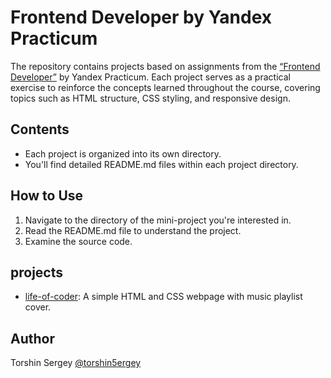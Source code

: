 # Frontend Developer by Yandex Practicum

The repository contains projects based on assignments from the [“Frontend Developer”](https://practicum.yandex.ru/frontend-developer/) by Yandex Practicum. Each project serves as a practical exercise to reinforce the concepts learned throughout the course, covering topics such as HTML structure, CSS styling, and responsive design.

## Contents

- Each project is organized into its own directory.
- You'll find detailed README.md files within each project directory.

## How to Use

1. Navigate to the directory of the mini-project you're interested in.
2. Read the README.md file to understand the project.
3. Examine the source code.

## projects
- [life-of-coder](./life-of-coder): A simple HTML and CSS webpage with music playlist cover.

## Author

Torshin Sergey [@torshin5ergey](https://github.com/torshin5ergey)

